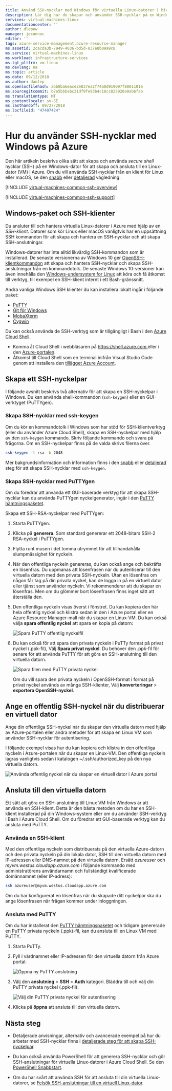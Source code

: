 ```yaml
---
title: Använd SSH-nycklar med Windows för virtuella Linux-datorer | Microsoft Docs
description: Lär dig hur du skapar och använder SSH-nycklar på en Windows-dator för att ansluta till en Linux-dator på Azure.
services: virtual-machines-linux
documentationcenter: ''
author: dlepow
manager: jeconnoc
editor: ''
tags: azure-service-management,azure-resource-manager
ms.assetid: 2cacda3b-7949-4036-bd5d-837e8b09a9c8
ms.service: virtual-machines-linux
ms.workload: infrastructure-services
ms.tgt_pltfrm: vm-linux
ms.devlang: na
ms.topic: article
ms.date: 09/12/2018
ms.author: danlep
ms.openlocfilehash: abb0ba6eace2e837ea2f74a0d919097f8801101e
ms.sourcegitcommit: b7e5bbbabc21df9fe93b4c18cc825920a0ab6fab
ms.translationtype: MT
ms.contentlocale: sv-SE
ms.lasthandoff: 09/27/2018
ms.locfileid: "47407424"
---
```

# <a name="how-to-use-ssh-keys-with-windows-on-azure"></a>Hur du använder SSH-nycklar med Windows på Azure

Den här artikeln beskrivs olika sätt att skapa och använda *secure shell* nycklar (SSH) på en Windows-dator för att skapa och ansluta till en Linux-dator (VM) i Azure. Om du vill använda SSH-nycklar från en klient för Linux eller macOS, se den [snabb](mac-create-ssh-keys.md) eller [detaljerad](create-ssh-keys-detailed.md) vägledning.

[!INCLUDE [virtual-machines-common-ssh-overview](../../../includes/virtual-machines-common-ssh-overview.md)]

[!INCLUDE [virtual-machines-common-ssh-support](../../../includes/virtual-machines-common-ssh-support.md)]

## <a name="windows-packages-and-ssh-clients"></a>Windows-paket och SSH-klienter
Du ansluter till och hantera virtuella Linux-datorer i Azure med hjälp av en *SSH-klient*. Datorer som kör Linux eller macOS vanligtvis har en uppsättning SSH kommandon för att skapa och hantera en SSH-nycklar och att skapa SSH-anslutningar. 

Windows-datorer har inte alltid likvärdig SSH-kommandon som är installerad. De senaste versionerna av Windows 10 ger [OpenSSH-klientkommandon](https://blogs.msdn.microsoft.com/commandline/2018/03/07/windows10v1803/) att skapa och hantera SSH-nycklar och skapa SSH-anslutningar från en kommandotolk. De senaste Windows 10-versioner kan även innehålla den [Windows-undersystem for Linux](https://docs.microsoft.com/windows/wsl/about) att köra och få åtkomst till verktyg, till exempel en SSH-klient internt i ett Bash-gränssnitt. 

Andra vanliga Windows SSH klienter du kan installera lokalt ingår i följande paket:

* [PuTTY](http://www.chiark.greenend.org.uk/~sgtatham/putty/)
* [Git för Windows](https://git-for-windows.github.io/)
* [MobaXterm](http://mobaxterm.mobatek.net/)
* [Cygwin](https://cygwin.com/)

Du kan också använda de SSH-verktyg som är tillgängligt i Bash i den [Azure Cloud Shell](../../cloud-shell/overview.md). 

* Komma åt Cloud Shell i webbläsaren på [ https://shell.azure.com ](https://shell.azure.com) eller i den [Azure-portalen](https://portal.azure.com). 
* Åtkomst till Cloud Shell som en terminal inifrån Visual Studio Code genom att installera den [tillägget Azure Account](https://marketplace.visualstudio.com/items?itemName=ms-vscode.azure-account).

## <a name="create-an-ssh-key-pair"></a>Skapa ett SSH-nyckelpar
I följande avsnitt beskrivs två alternativ för att skapa en SSH-nyckelpar i Windows. Du kan använda shell-kommandon (`ssh-keygen`) eller en GUI-verktyget (PuTTYgen).

### <a name="create-ssh-keys-with-ssh-keygen"></a>Skapa SSH-nycklar med ssh-keygen

Om du kör en kommandotolk i Windows som har stöd för SSH-klientverktyg (eller du använder Azure Cloud Shell), skapa en SSH-nyckelpar med hjälp av den `ssh-keygen` kommando. Skriv följande kommando och svara på frågorna. Om en SSH-nyckelpar finns på de valda skrivs filerna över. 

```bash
ssh-keygen -t rsa -b 2048
```

Mer bakgrundsinformation och information finns i den [snabb](mac-create-ssh-keys.md) eller [detaljerad](create-ssh-keys-detailed.md) steg för att skapa SSH-nycklar med `ssh-keygen`.

### <a name="create-ssh-keys-with-puttygen"></a>Skapa SSH-nycklar med PuTTYgen

Om du föredrar att använda ett GUI-baserade verktyg för att skapa SSH-nycklar kan du använda PuTTYgen nyckelgenerator, ingår i den [PuTTY hämtningspaketet](http://www.chiark.greenend.org.uk/~sgtatham/putty/download.html). 

Skapa ett SSH-RSA-nyckelpar med PuTTYgen:

1. Starta PuTTYgen.

2. Klicka på **generera**. Som standard genererar ett 2048-bitars SSH-2 RSA-nyckel i PuTTYgen.

4. Flytta runt musen i det tomma utrymmet för att tillhandahålla slumpmässighet för nyckeln.

5. När den offentliga nyckeln genereras, du kan också ange och bekräfta en lösenfras. Du uppmanas att lösenfrasen när du autentiserar till den virtuella datorn med den privata SSH-nyckeln. Utan en lösenfras om någon får tag på din privata nyckel, kan de logga in på en virtuell dator eller tjänst som använder nyckeln. Vi rekommenderar att du skapar en lösenfras. Men om du glömmer bort lösenfrasen finns inget sätt att återställa den.

6. Den offentliga nyckeln visas överst i fönstret. Du kan kopiera den här hela offentlig nyckel och klistra sedan in den i Azure portal eller en Azure Resource Manager-mall när du skapar en Linux-VM. Du kan också välja **spara offentlig nyckel** att spara en kopia på datorn:

    ![Spara PuTTY offentlig nyckelfil](./media/ssh-from-windows/save-public-key.png)

7. Du kan också för att spara den privata nyckeln i PuTTy format på privat nyckel (.ppk-fil), Välj **Spara privat nyckel**. Du behöver den .ppk-fil för senare för att använda PuTTY för att göra en SSH-anslutning till den virtuella datorn.

    ![Spara filen med PuTTY privata nyckel](./media/ssh-from-windows/save-ppk-file.png)

    Om du vill spara den privata nyckeln i OpenSSH-format i format på privat nyckel används av många SSH-klienter, Välj **konverteringar** > **exportera OpenSSH-nyckel**.

## <a name="provide-an-ssh-public-key-when-deploying-a-vm"></a>Ange en offentlig SSH-nyckel när du distribuerar en virtuell dator

Ange din offentliga SSH-nyckel när du skapar den virtuella datorn med hjälp av Azure-portalen eller andra metoder för att skapa en Linux VM som använder SSH-nycklar för autentisering.

I följande exempel visas hur du kan kopiera och klistra in den offentliga nyckeln i Azure-portalen när du skapar en Linux-VM. Den offentliga nyckeln lagras vanligtvis sedan i katalogen ~/.ssh/authorized_key på den nya virtuella datorn.

   ![Använda offentlig nyckel när du skapar en virtuell dator i Azure portal](./media/ssh-from-windows/use-public-key-azure-portal.png)


## <a name="connect-to-your-vm"></a>Ansluta till den virtuella datorn

Ett sätt att göra en SSH-anslutning till Linux VM från Windows är att använda en SSH-klient. Detta är den bästa metoden om du har en SSH-klient installerad på din Windows-system eller om du använder SSH-verktyg i Bash i Azure Cloud Shell. Om du föredrar ett GUI-baserade verktyg kan du ansluta med PuTTY.  

### <a name="use-an-ssh-client"></a>Använda en SSH-klient
Med den offentliga nyckeln som distribuerats på den virtuella Azure-datorn och den privata nyckeln på din lokala dator, SSH till den virtuella datorn med IP-adressen eller DNS-namnet på den virtuella datorn. Ersätt *azureuser* och *myvm.westus.cloudapp.azure.com* i följande kommando med administratörens användarnamn och fullständigt kvalificerade domännamnet (eller IP-adress):

```bash
ssh azureuser@myvm.westus.cloudapp.azure.com
```

Om du har konfigurerat en lösenfras när du skapade ditt nyckelpar ska du ange lösenfrasen när frågan kommer under inloggningen.

### <a name="connect-with-putty"></a>Ansluta med PuTTY

Om du har installerat den [PuTTY hämtningspaketet](http://www.chiark.greenend.org.uk/~sgtatham/putty/download.html) och tidigare genererade en PuTTY privata nyckeln (.ppk)-fil, kan du ansluta till en Linux VM med PuTTY.

1. Starta PuTTy.

2. Fyll i värdnamnet eller IP-adressen för den virtuella datorn från Azure portal:

    ![Öppna ny PuTTY anslutning](./media/ssh-from-windows/putty-new-connection.png)

3. Välj den **anslutning** > **SSH** > **Auth** kategori. Bläddra till och välj din PuTTY privata nyckel (.ppk-fil):

    ![Välj din PuTTY privata nyckel för autentisering](./media/ssh-from-windows/putty-auth-dialog.png)

4. Klicka på **öppna** att ansluta till den virtuella datorn.

## <a name="next-steps"></a>Nästa steg

* Detaljerade anvisningar, alternativ och avancerade exempel på hur du arbetar med SSH-nycklar finns i [detaljerade steg för att skapa SSH-nyckelpar](create-ssh-keys-detailed.md).

* Du kan också använda PowerShell för att generera SSH-nycklar och gör SSH-anslutningar för virtuella Linux-datorer i Azure Cloud Shell. Se den [PowerShell Snabbstart](../../cloud-shell/quickstart-powershell.md#ssh).

* Om du har svårt att använda SSH för att ansluta till din virtuella Linux-datorer, se [Felsök SSH-anslutningar till en virtuell Linux-dator](troubleshoot-ssh-connection.md?toc=%2fazure%2fvirtual-machines%2flinux%2ftoc.json).
